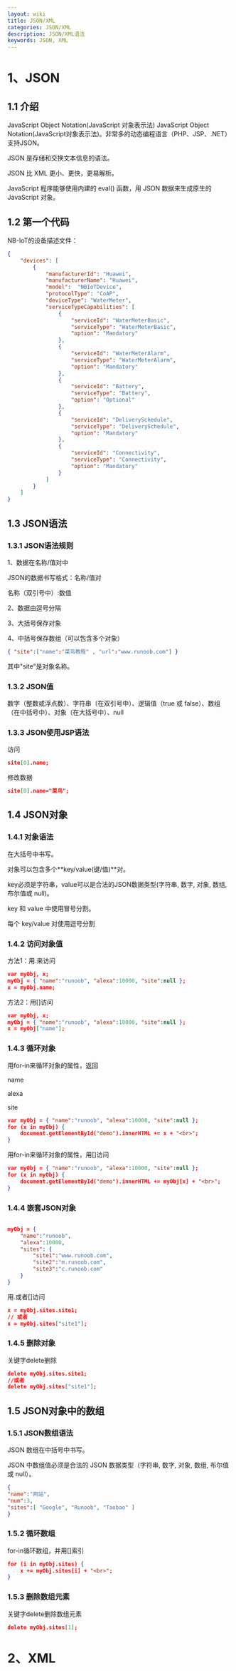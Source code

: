 ```yaml
---
layout: wiki
title: JSON/XML
categories: JSON/XML
description: JSON/XML语法
keywords: JSON, XML
---
```


# 1、JSON
## 1.1 介绍
JavaScript Object Notation(JavaScript 对象表示法) JavaScript Object Notation(JavaScript对象表示法)。非常多的动态编程语言（PHP、JSP、.NET）支持JSON。

JSON 是存储和交换文本信息的语法。

JSON 比 XML 更小、更快，更易解析。

JavaScript 程序能够使用内建的 eval() 函数，用 JSON 数据来生成原生的 JavaScript 对象。

## 1.2 第一个代码
NB-IoT的设备描述文件：

```json
{
    "devices": [
        {
            "manufacturerId": "Huawei",
            "manufacturerName": "Huawei",
            "model":  "NBIoTDevice",
            "protocolType": "CoAP",
            "deviceType": "WaterMeter",
            "serviceTypeCapabilities": [
                {
                    "serviceId": "WaterMeterBasic",
                    "serviceType": "WaterMeterBasic",
                    "option": "Mandatory"
                },
                {
                    "serviceId": "WaterMeterAlarm",
                    "serviceType": "WaterMeterAlarm",
                    "option": "Mandatory"
                },
                {
                    "serviceId": "Battery",
                    "serviceType": "Battery",
                    "option": "Optional"
                },
                {
                    "serviceId": "DeliverySchedule",
                    "serviceType": "DeliverySchedule",
                    "option": "Mandatory"
                },
                {
                    "serviceId": "Connectivity",
                    "serviceType": "Connectivity",
                    "option": "Mandatory"
                }
            ]
        }
    ]
}
```

## 1.3 JSON语法

### 1.3.1 JSON语法规则
1、数据在名称/值对中

JSON的数据书写格式：名称/值对

名称（双引号中）:数值

2、数据由逗号分隔

3、大括号保存对象

4、中括号保存数组（可以包含多个对象）

```json
{ "site":["name":"菜鸟教程" , "url":"www.runoob.com"] }
```

其中"site"是对象名称。

### 1.3.2 JSON值
数字（整数或浮点数）、字符串（在双引号中）、逻辑值（true 或 false）、数组（在中括号中）、对象（在大括号中）、null

### 1.3.3 JSON使用JSP语法
访问

```json
site[0].name;
```

修改数据

```json
site[0].name="菜鸟";
```

## 1.4 JSON对象
### 1.4.1 对象语法
在大括号中书写。

对象可以包含多个**key/value(键/值)**对。

key必须是字符串，value可以是合法的JSON数据类型(字符串, 数字, 对象, 数组, 布尔值或 null)。

key 和 value 中使用冒号分割。

每个 key/value 对使用逗号分割

### 1.4.2 访问对象值

方法1：用.来访问

```json
var myObj, x;
myObj = { "name":"runoob", "alexa":10000, "site":null };
x = myObj.name;
```

方法2：用[]访问

```json
var myObj, x;
myObj = { "name":"runoob", "alexa":10000, "site":null };
x = myObj["name"];
```

### 1.4.3 循环对象

用for-in来循环对象的属性，返回

name

alexa

site

```json
var myObj = { "name":"runoob", "alexa":10000, "site":null };
for (x in myObj) {
    document.getElementById("demo").innerHTML += x + "<br>";
}
```

用for-in来循环对象的属性，用[]访问

```json
var myObj = { "name":"runoob", "alexa":10000, "site":null };
for (x in myObj) {
    document.getElementById("demo").innerHTML += myObj[x] + "<br>";
}

```

### 1.4.4 嵌套JSON对象
```json

myObj = {
    "name":"runoob",
    "alexa":10000,
    "sites": {
        "site1":"www.runoob.com",
        "site2":"m.runoob.com",
        "site3":"c.runoob.com"
    }
}
```

用.或者[]访问

```json
x = myObj.sites.site1;
// 或者
x = myObj.sites["site1"];
```

### 1.4.5 删除对象
关键字delete删除

```json
delete myObj.sites.site1;
//或者
delete myObj.sites["site1"];
```

## 1.5 JSON对象中的数组
### 1.5.1 JSON数组语法
JSON 数组在中括号中书写。

JSON 中数组值必须是合法的 JSON 数据类型（字符串, 数字, 对象, 数组, 布尔值或 null）。
```json
{
"name":"网站",
"num":3,
"sites":[ "Google", "Runoob", "Taobao" ]
}
```

### 1.5.2 循环数组
for-in循环数组，并用[]索引

```json
for (i in myObj.sites) {
    x += myObj.sites[i] + "<br>";
}
```

### 1.5.3 删除数组元素
关键字delete删除数组元素

```json
delete myObj.sites[1];
```


# 2、XML